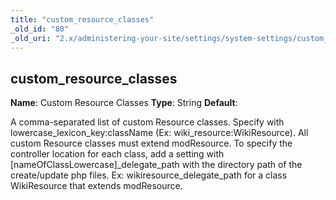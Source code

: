 ```yaml
---
title: "custom_resource_classes"
_old_id: "80"
_old_uri: "2.x/administering-your-site/settings/system-settings/custom_resource_classes"
---
```


## custom\_resource\_classes

**Name**: Custom Resource Classes 
**Type**: String 
**Default**:

A comma-separated list of custom Resource classes. Specify with lowercase\_lexicon\_key:className (Ex: wiki\_resource:WikiResource). All custom Resource classes must extend modResource. To specify the controller location for each class, add a setting with \[nameOfClassLowercase\]\_delegate\_path with the directory path of the create/update php files. Ex: wikiresource\_delegate\_path for a class WikiResource that extends modResource.